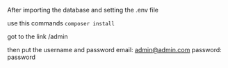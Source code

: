 After importing the database and setting the .env file

use this commands
`composer install`

got to the link 
/admin

then put the username and password
email: admin@admin.com
password: password